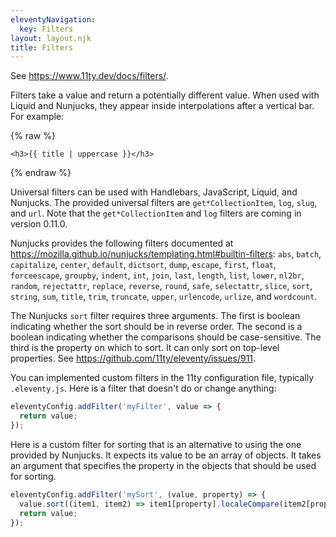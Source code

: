 ```yaml
---
eleventyNavigation:
  key: Filters
layout: layout.njk
title: Filters
---
```


See <https://www.11ty.dev/docs/filters/>.

Filters take a value and return a potentially different value.
When used with Liquid and Nunjucks,
they appear inside interpolations after a vertical bar.
For example:

{% raw %}

```liquid
<h3>{{ title | uppercase }}</h3>
```

{% endraw %}

Universal filters can be used with
Handlebars, JavaScript, Liquid, and Nunjucks.
The provided universal filters are
`get*CollectionItem`, `log`, `slug`, and `url`.
Note that the `get*CollectionItem` and `log` filters
are coming in version 0.11.0.

Nunjucks provides the following filters documented at
<https://mozilla.github.io/nunjucks/templating.html#builtin-filters>:
`abs`, `batch`, `capitalize`, `center`, `default`, `dictsort`,
`dump`, `escape`, `first`, `float`, `forceescape`, `groupby`,
`indent`, `int`, `join`, `last`, `length`, `list`, `lower`,
`nl2br`, `random`, `rejectattr`, `replace`, `reverse`, `round`,
`safe`, `selectattr`, `slice`, `sort`, `string`, `sum`, `title`,
`trim`, `truncate`, `upper`, `urlencode`, `urlize`, and `wordcount`.

The Nunjucks `sort` filter requires three arguments.
The first is boolean indicating whether the sort should be in reverse order.
The second is a boolean indicating whether the comparisons should be case-sensitive.
The third is the property on which to sort.
It can only sort on top-level properties.
See <https://github.com/11ty/eleventy/issues/911>.

You can implemented custom filters in the 11ty configuration file,
typically `.eleventy.js`.
Here is a filter that doesn't do or change anything:

```js
eleventyConfig.addFilter('myFilter', value => {
  return value;
});
```

Here is a custom filter for sorting that is
an alternative to using the one provided by Nunjucks.
It expects its value to be an array of objects.
It takes an argument that specifies the property in the objects
that should be used for sorting.

```js
eleventyConfig.addFilter('mySort', (value, property) => {
  value.sort((item1, item2) => item1[property].localeCompare(item2[property]));
  return value;
});
```

